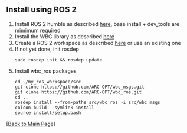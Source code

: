 ## Install using ROS 2

1. Install ROS 2 humble as described [here](https://docs.ros.org/en/humble/Installation.html), base install + dev_tools are mimimum required
2. Install the WBC library as described [here](https://arc-opt.github.io/Documentation/installation/installation_no_rock.html)
3. Create a ROS 2 workspace as described [here](https://docs.ros.org/en/humble/Tutorials/Beginner-Client-Libraries/Creating-A-Workspace/Creating-A-Workspace.html) or use an existing one
4. If not yet done, init rosdep
   ```
   sudo rosdep init && rosdep update
   ```
5. Install wbc_ros packages
   ```
   cd ~/my_ros_workspace/src
   git clone https://github.com/ARC-OPT/wbc_msgs.git
   git clone https://github.com/ARC-OPT/wbc_ros.git
   cd ..
   rosdep install --from-paths src/wbc_ros -i src/wbc_msgs
   colcon build --symlink-install
   source install/setup.bash
   ```
   
[[Back to Main Page]](https://arc-opt.github.io/Documentation)
